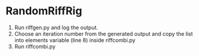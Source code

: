 # RandomRiffRig

1. Run riffgen.py and log the output.
2. Choose an iteration number from the generated output and copy the list into elements variable (line 8) inside riffcombi.py
3. Run riffcombi.py